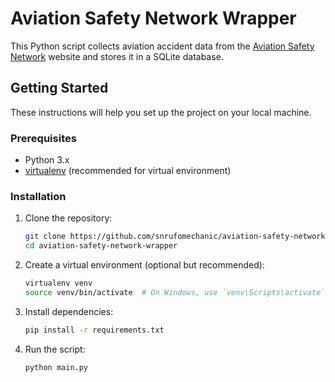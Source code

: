 # Aviation Safety Network Wrapper

This Python script collects aviation accident data from the [Aviation Safety Network](https://aviation-safety.net) website and stores it in a SQLite database.

## Getting Started

These instructions will help you set up the project on your local machine.

### Prerequisites

- Python 3.x
- [virtualenv](https://pypi.org/project/virtualenv/) (recommended for virtual environment)

### Installation

1. Clone the repository:

    ```bash
    git clone https://github.com/snrufomechanic/aviation-safety-network-wrapper.git
    cd aviation-safety-network-wrapper
    ```

2. Create a virtual environment (optional but recommended):

    ```bash
    virtualenv venv
    source venv/bin/activate  # On Windows, use `venv\Scripts\activate`
    ```

3. Install dependencies:

    ```bash
    pip install -r requirements.txt
    ```

4. Run the script:

    ```bash
    python main.py
    ```

